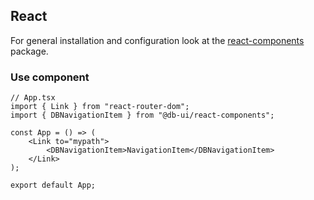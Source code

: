 ## React

For general installation and configuration look at the [react-components](https://www.npmjs.com/package/@db-ui/react-components) package.

### Use component

```tsx App.tsx
// App.tsx
import { Link } from "react-router-dom";
import { DBNavigationItem } from "@db-ui/react-components";

const App = () => (
	<Link to="mypath">
		<DBNavigationItem>NavigationItem</DBNavigationItem>
	</Link>
);

export default App;
```
